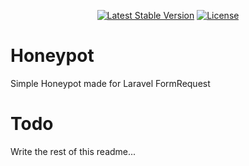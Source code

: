<p align="center">
    <a href="https://packagist.org/packages/devlop/honeypot"><img src="https://img.shields.io/packagist/v/devlop/honeypot" alt="Latest Stable Version"></a>
    <a href="https://github.com/devlop-ab/honeypot/blob/master/LICENSE.md"><img src="https://img.shields.io/packagist/l/devlop/honeypot" alt="License"></a>
</p>

# Honeypot

Simple Honeypot made for Laravel FormRequest

# Todo

Write the rest of this readme...
